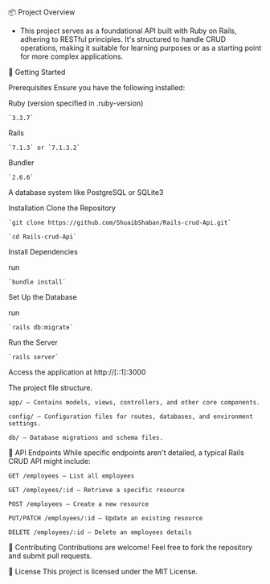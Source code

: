 📦 Project Overview

- This project serves as a foundational API built with Ruby on Rails, adhering to RESTful principles. It's structured to handle CRUD operations, making it suitable for learning purposes or as a starting point for more complex applications.​

🚀 Getting Started

Prerequisites
Ensure you have the following installed:

Ruby (version specified in .ruby-version)​

    `3.3.7`

Rails​

    `7.1.3` or `7.1.3.2`

Bundler​

    `2.6.6`

A database system like PostgreSQL or SQLite​3

Installation
Clone the Repository

    `git clone https://github.com/ShuaibShaban/Rails-crud-Api.git`

    `cd Rails-crud-Api`

Install Dependencies


run

    `bundle install`

Set Up the Database


run

    `rails db:migrate`

Run the Server

    `rails server`

Access the application at http://[::1]:3000

The project file structure.

    app/ – Contains models, views, controllers, and other core components.​

    config/ – Configuration files for routes, databases, and environment settings.​

    db/ – Database migrations and schema files.​


📄 API Endpoints
While specific endpoints aren't detailed, a typical Rails CRUD API might include:​

    GET /employees – List all employees​

    GET /employees/:id – Retrieve a specific resource​

    POST /employees – Create a new resource​

    PUT/PATCH /employees/:id – Update an existing resource​

    DELETE /employees/:id – Delete an employees details


🤝 Contributing
Contributions are welcome! Feel free to fork the repository and submit pull requests.​

📄 License
This project is licensed under the MIT License.